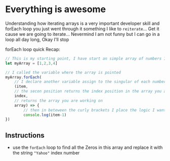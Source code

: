 # Everything is awesome

Understanding how iterating arrays is a very important developer skill and forEach loop you just went through it something I like to `reiterate`... Get it cause we are going to iterate... Nevermind I am not funny but I can go in a loop all day long, Okay I'll stop

forEach loop quick Recap:
```javascript
// This is my starting point, I have start an simple array of numbers 1 - 4
let myArray = [1,2,3,4]

// I called the variable where the array is pointed
myArray.forEach(
    // I declare another variable assign to the singular of each number, this will be the equvelant to myArray[i] in the for loop
    (item,
    // the secon position returns the index position in the array you are working on
    index,
    // returns the array you are working on
    array) => {
        // then in beteween the curly brackets I place the logic I want to apply to the singular item
        console.log(item-1)
})
```

## Instructions
- use the `forEach` loop to find all the Zeros in this array and replace it with the string `"Yahoo"` index number